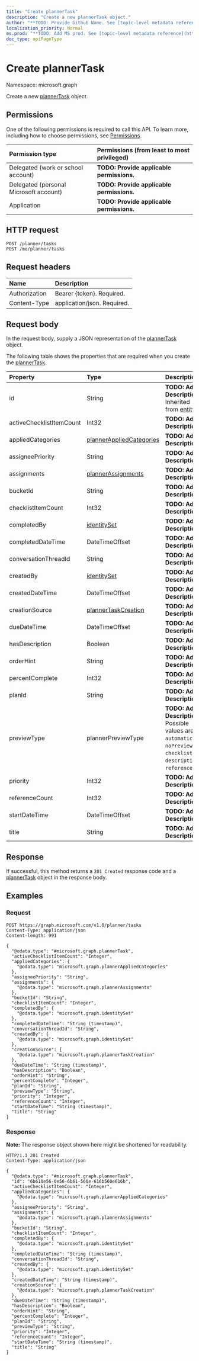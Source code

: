 ```yaml
---
title: "Create plannerTask"
description: "Create a new plannerTask object."
author: "**TODO: Provide Github Name. See [topic-level metadata reference](https://msgo.azurewebsites.net/add/document/guidelines/metadata.html#topic-level-metadata)**"
localization_priority: Normal
ms.prod: "**TODO: Add MS prod. See [topic-level metadata reference](https://msgo.azurewebsites.net/add/document/guidelines/metadata.html#topic-level-metadata)**"
doc_type: apiPageType
---
```


# Create plannerTask
Namespace: microsoft.graph



Create a new [plannerTask](../resources/plannertask.md) object.

## Permissions
One of the following permissions is required to call this API. To learn more, including how to choose permissions, see [Permissions](/graph/permissions-reference).

|Permission type|Permissions (from least to most privileged)|
|:---|:---|
|Delegated (work or school account)|**TODO: Provide applicable permissions.**|
|Delegated (personal Microsoft account)|**TODO: Provide applicable permissions.**|
|Application|**TODO: Provide applicable permissions.**|

## HTTP request

<!-- {
  "blockType": "ignored"
}
-->
``` http
POST /planner/tasks
POST /me/planner/tasks
```

## Request headers
|Name|Description|
|:---|:---|
|Authorization|Bearer {token}. Required.|
|Content-Type|application/json. Required.|

## Request body
In the request body, supply a JSON representation of the [plannerTask](../resources/plannertask.md) object.

The following table shows the properties that are required when you create the [plannerTask](../resources/plannertask.md).

|Property|Type|Description|
|:---|:---|:---|
|id|String|**TODO: Add Description** Inherited from [entity](../resources/entity.md)|
|activeChecklistItemCount|Int32|**TODO: Add Description**|
|appliedCategories|[plannerAppliedCategories](../resources/plannerappliedcategories.md)|**TODO: Add Description**|
|assigneePriority|String|**TODO: Add Description**|
|assignments|[plannerAssignments](../resources/plannerassignments.md)|**TODO: Add Description**|
|bucketId|String|**TODO: Add Description**|
|checklistItemCount|Int32|**TODO: Add Description**|
|completedBy|[identitySet](../resources/identityset.md)|**TODO: Add Description**|
|completedDateTime|DateTimeOffset|**TODO: Add Description**|
|conversationThreadId|String|**TODO: Add Description**|
|createdBy|[identitySet](../resources/identityset.md)|**TODO: Add Description**|
|createdDateTime|DateTimeOffset|**TODO: Add Description**|
|creationSource|[plannerTaskCreation](../resources/plannertaskcreation.md)|**TODO: Add Description**|
|dueDateTime|DateTimeOffset|**TODO: Add Description**|
|hasDescription|Boolean|**TODO: Add Description**|
|orderHint|String|**TODO: Add Description**|
|percentComplete|Int32|**TODO: Add Description**|
|planId|String|**TODO: Add Description**|
|previewType|plannerPreviewType|**TODO: Add Description**. Possible values are: `automatic`, `noPreview`, `checklist`, `description`, `reference`.|
|priority|Int32|**TODO: Add Description**|
|referenceCount|Int32|**TODO: Add Description**|
|startDateTime|DateTimeOffset|**TODO: Add Description**|
|title|String|**TODO: Add Description**|



## Response

If successful, this method returns a `201 Created` response code and a [plannerTask](../resources/plannertask.md) object in the response body.

## Examples

### Request
<!-- {
  "blockType": "request",
  "name": "create_plannertask_from_"
}
-->
``` http
POST https://graph.microsoft.com/v1.0/planner/tasks
Content-Type: application/json
Content-length: 991

{
  "@odata.type": "#microsoft.graph.plannerTask",
  "activeChecklistItemCount": "Integer",
  "appliedCategories": {
    "@odata.type": "microsoft.graph.plannerAppliedCategories"
  },
  "assigneePriority": "String",
  "assignments": {
    "@odata.type": "microsoft.graph.plannerAssignments"
  },
  "bucketId": "String",
  "checklistItemCount": "Integer",
  "completedBy": {
    "@odata.type": "microsoft.graph.identitySet"
  },
  "completedDateTime": "String (timestamp)",
  "conversationThreadId": "String",
  "createdBy": {
    "@odata.type": "microsoft.graph.identitySet"
  },
  "creationSource": {
    "@odata.type": "microsoft.graph.plannerTaskCreation"
  },
  "dueDateTime": "String (timestamp)",
  "hasDescription": "Boolean",
  "orderHint": "String",
  "percentComplete": "Integer",
  "planId": "String",
  "previewType": "String",
  "priority": "Integer",
  "referenceCount": "Integer",
  "startDateTime": "String (timestamp)",
  "title": "String"
}
```


### Response
**Note:** The response object shown here might be shortened for readability.
<!-- {
  "blockType": "response",
  "truncated": true,
  "@odata.type": "microsoft.graph.plannerTask"
}
-->
``` http
HTTP/1.1 201 Created
Content-Type: application/json

{
  "@odata.type": "#microsoft.graph.plannerTask",
  "id": "6b610e56-0e56-6b61-560e-616b560e616b",
  "activeChecklistItemCount": "Integer",
  "appliedCategories": {
    "@odata.type": "microsoft.graph.plannerAppliedCategories"
  },
  "assigneePriority": "String",
  "assignments": {
    "@odata.type": "microsoft.graph.plannerAssignments"
  },
  "bucketId": "String",
  "checklistItemCount": "Integer",
  "completedBy": {
    "@odata.type": "microsoft.graph.identitySet"
  },
  "completedDateTime": "String (timestamp)",
  "conversationThreadId": "String",
  "createdBy": {
    "@odata.type": "microsoft.graph.identitySet"
  },
  "createdDateTime": "String (timestamp)",
  "creationSource": {
    "@odata.type": "microsoft.graph.plannerTaskCreation"
  },
  "dueDateTime": "String (timestamp)",
  "hasDescription": "Boolean",
  "orderHint": "String",
  "percentComplete": "Integer",
  "planId": "String",
  "previewType": "String",
  "priority": "Integer",
  "referenceCount": "Integer",
  "startDateTime": "String (timestamp)",
  "title": "String"
}
```

